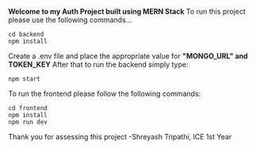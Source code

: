 **Welcome to my Auth Project built using MERN Stack**
To run this project please use the following commands...
```
cd backend
npm install
```
Create a .env file and place the appropriate value for **"MONGO_URL" and TOKEN_KEY**
After that to run the backend simply type: 
```
npm start
```
To run the frontend please follow the following commands:
```
cd frontend
npm install
npm run dev
```
Thank you for assessing this project
-Shreyash Tripathi, ICE 1st Year
